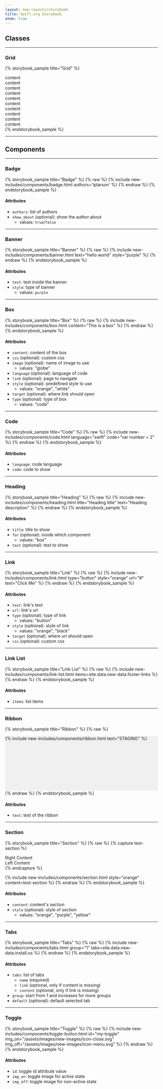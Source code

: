 ```yaml
---
layout: new-layouts/storybook
title: Swift.org Storybook
atom: true
---
```


## Classes

---

### Grid

{% storybook_sample title="Grid" %}
<div class="grid-1-cols">
  <div class="sample-box">content</div>
</div>
<div class="grid-2-cols">
  <div class="sample-box">content</div>
  <div class="sample-box">content</div>
</div>
<div class="grid-3-cols">
  <div class="sample-box">content</div>
  <div class="sample-box">content</div>
  <div class="sample-box">content</div>
</div>
<div class="grid-4-cols">
  <div class="sample-box">content</div>
  <div class="sample-box">content</div>
  <div class="sample-box">content</div>
  <div class="sample-box">content</div>
</div>
{% endstorybook_sample %}

---

## Components

---

### Badge

{% storybook_sample title="Badge" %}
{% raw %}
{%
  include new-includes/components/badge.html
  authors='lplarson'
%}
{% endraw %}
{% endstorybook_sample %}

#### Attributes

- `authors`: list of authors
- `show_about` (optional): show the author.about
  - values: `true`/`false`

---

### Banner

{% storybook_sample title="Banner" %}
{% raw %}
{%
  include new-includes/components/banner.html
  text="hello world"
  style="purple"
%}
{% endraw %}
{% endstorybook_sample %}

#### Attributes

- `text`: text inside the banner
- `style`: type of banner
  - values: `purple`

---

### Box

{% storybook_sample title="Box" %}
{% raw %}
{%
  include new-includes/components/box.html
  content="This is a box"
%}
{% endraw %}
{% endstorybook_sample %}

#### Attributes

- `content`: content of the box
- `css` (optional): custom css
- `image` (optional): name of image to use
  - values: "globe"
- `language` (optional): language of code
- `link` (optional): page to navigate
- `style` (optional): predefined style to use
  - values: "orange", "white"
- `target` (optional): where link should open
- `type` (optional): type of box
  - values: "code"

---

### Code

{% storybook_sample title="Code" %}
{% raw %}
{%
  include new-includes/components/code.html
  language="swift"
  code="var number = 2"
%}
{% endraw %}
{% endstorybook_sample %}

#### Attributes

- `language`: code language
- `code`: code to show

---

### Heading

{% storybook_sample title="Heading" %}
{% raw %}
{%
  include new-includes/components/heading.html
  title="Heading title"
  text="Heading description"
%}
{% endraw %}
{% endstorybook_sample %}

#### Attributes

- `title`: title to show
- `for` (optional): inside which component
  - values: "box"
- `text` (optional): text to show

---

### Link

{% storybook_sample title="Link" %}
{% raw %}
{%
  include new-includes/components/link.html
  type="button"
  style="orange"
  url="#"
  text="Click Me"
%}
{% endraw %}
{% endstorybook_sample %}

#### Attributes

- `text`: link's text
- `url`: link's url
- `type` (optional): type of link
  - values: "button"
- `style` (optional): style of link
  - values: "orange", "black"
- `target` (optional): where url should open
- `css` (optional): custom css

---

### Link List

{% storybook_sample title="Link List" %}
{% raw %}
{%
  include new-includes/components/link-list.html
  items=site.data.new-data.footer-links
%}
{% endraw %}
{% endstorybook_sample %}

#### Attributes

- `items`: list items

---

### Ribbon

{% storybook_sample title="Ribbon" %}
{% raw %}
<div style="position: relative; height: 180px; background-color: #f0f0f0; overflow: hidden;">
{%
  include new-includes/components/ribbon.html
  text="STAGING"
%}
</div>
{% endraw %}
{% endstorybook_sample %}

#### Attributes

- `text`: text of the ribbon

---

### Section

{% storybook_sample title="Section" %}
{% raw %}
{% capture test-section %}
<div class="grid-2-cols">
  <div>
    Right Content
  </div>
  <div>
    Left Content
  </div>
</div>
{% endcapture %}

{%
  include new-includes/components/section.html
  style="orange"
  content=test-section
%}
{% endraw %}
{% endstorybook_sample %}

#### Attributes

- `content`: content's section
- `style` (optional): style of section
  - values: "orange", "purple", "yellow"  

---

### Tabs

{% storybook_sample title="Tabs" %}
{% raw %}
{%
  include new-includes/components/tabs.html
  group="1"
  tabs=site.data.new-data.install.os
%}
{% endraw %}
{% endstorybook_sample %}

#### Attributes

- `tabs`: list of tabs
  - `name` (required)
  - `link` (optional, only if content is missing)
  - `content` (optional, only if link is missing)
- `group`: start from 1 and increases for more groups
- `default` (optional): default selected tab

---

### Toggle

{% storybook_sample title="Toggle" %}
{% raw %}
{%
  include new-includes/components/toggle-button.html
  id="my-toggle"
  img_on="/assets/images/new-images/icon-close.svg"
  img_off="/assets/images/new-images/icon-menu.svg"
%}
{% endraw %}
{% endstorybook_sample %}

#### Attributes

- `id`: toggle id attribute value
- `img_on`: toggle image for active state
- `img_off`: toggle image for non-active state
